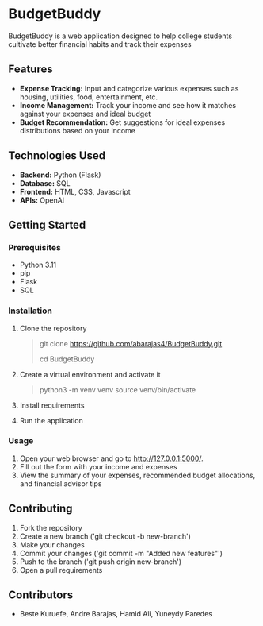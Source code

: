 # BudgetBuddy

BudgetBuddy is a web application designed to help college students cultivate better financial habits and track their expenses

## Features
* **Expense Tracking:** Input and categorize various expenses such as housing, utilities, food, entertainment, etc.
* **Income Management:** Track your income and see how it matches against your expenses and ideal budget
* **Budget Recommendation:** Get suggestions for ideal expenses distributions based on your income

## Technologies Used

* **Backend:** Python (Flask)
* **Database:** SQL
* **Frontend:** HTML, CSS, Javascript
* **APIs:** OpenAI

## Getting Started

### Prerequisites

* Python 3.11
* pip 
* Flask
* SQL

### Installation 
1. Clone the repository 

    > git clone https://github.com/abarajas4/BudgetBuddy.git
    > 
    > cd BudgetBuddy

2. Create a virtual environment and activate it
    > python3 -m venv venv
    > source venv/bin/activate

3. Install requirements
4. Run the application

### Usage 
1. Open your web browser and go to http://127.0.0.1:5000/.
2. Fill out the form with your income and expenses
3. View the summary of your expenses, recommended budget allocations, and financial advisor tips

## Contributing
1. Fork the repository
2. Create a new branch ('git checkout -b new-branch')
3. Make your changes
4. Commit your changes ('git commit -m "Added new features"')
5. Push to the branch ('git push origin new-branch')
6. Open a pull requirements

## Contributors 
- Beste Kuruefe, Andre Barajas, Hamid Ali, Yuneydy Paredes


